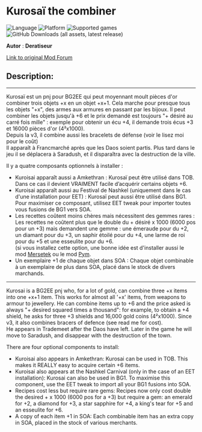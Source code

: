 # Kurosaï the combiner

![Language](https://img.shields.io/static/v1?label=language&message=english%20%7C%20french%20%7C%20&color=informational)
![Platform](https://img.shields.io/static/v1?label=platform&message=windows%20%7C%20macOS%20%7C%20&color=informational)
![Supported games](https://img.shields.io/static/v1?label=supported%20games&message=BG2EE%20%7C%20EET%20%7C&color=dodgerblue)
![GitHub Downloads (all assets, latest release)](https://img.shields.io/github/downloads/Deratiseur/Combino/total)

**Autor** : **Deratiseur**

[Link to original Mod Forum](https://https://www.baldursgateworld.fr/viewtopic.php?t=34841)

## Description:
-------------
Kurosaï est un pnj pour BG2EE qui peut moyennant moult pièces d'or combiner trois objets +x en un objet +x+1. Cela marche pour presque tous les objets "+x", des armes aux armures en passant par les bijoux.
Il peut combiner les objets jusqu'à +6 et le prix demandé est toujours "+ désiré au carré fois mille" : exemple pour obtenir un écu +4, il demande trois écus +3 et 16000 pièces d'or (4²x1000).  
Depuis la v3, il combine aussi les bracelets de défense (voir le lisez moi pour le coût)  
Il apparaît à Francmarché après que les Daos soient partis. Plus tard dans le jeu il se déplacera à Saradush, et il disparaîtra avec la destruction de la ville.

Il y a quatre composants optionnels à installer :
- Kuroisai apparaît aussi a Amkethran :
Kurosaï peut être utilisé dans TOB. Dans ce cas il devient VRAIMENT facile d’acquérir certains objets +6.
- Kuroisai apparaît aussi au Festival de Nashkel (uniquement dans le cas d'une installation pour EET) :
Kurosaï peut aussi être utilisé dans BG1. Pour maximiser ce composant, utilisez EET tweak pour importer toutes vous fusions de BG1 vers SOA.
- Les recettes coûtent moins chères mais nécessitent des gemmes rares :
Les recettes ne coûtent plus que le double du + désiré x 1000 (6000 pos pour un +3) mais demandent une gemme :
une émeraude pour du +2, un diamant pour du +3, un saphir étoilé pour du +4, une larme de roi pour du +5 et une esseulite pour du +6.  
(si vous installez cette option, une bonne idée est d'installer aussi le mod [Mersetek](https://github.com/Plutonium-X/SHOP_Mersetek) ou le mod [Pym](https://www.baldursgateworld.fr/viewtopic.php?p=514522&hilit=mod+pym#p514522]).
- Un exemplaire +1 de chaque objet dans SOA :
Chaque objet combinable à un exemplaire de plus dans SOA, placé dans le stock de divers marchands.

-------------

Kurosai is a BG2EE pnj who, for a lot of gold, can combine three +x items into one +x+1 item. This works for almost all '+x' items, from weapons to armour to jewellery.
He can combine items up to +6 and the price asked is always "+ desired squared times a thousand": for example, to obtain a +4 shield, he asks for three +3 shields and 16,000 gold coins (4²x1000).
Since v3, it also combines bracers of defence (see read me for cost).   
He appears in Trademeet after the Daos have left. Later in the game he will move to Saradush, and disappear with the destruction of the town.  
 
There are four optional components to install:
- Kuroisai also appears in Amkethran:
Kurosai can be used in TOB. This makes it REALLY easy to acquire certain +6 items.
- Kuroisai also appears at the Nashkel Carnival (only in the case of an EET installation):
Kurosai can also be used in BG1. To maximise this component, use the EET tweak to import all your BG1 fusions into SOA.
- Recipes cost less but require rare gems:
Recipes now only cost double the desired + x 1000 (6000 pos for a +3) but require a gem:
an emerald for +2, a diamond for +3, a star sapphire for +4, a king's tear for +5 and an esseulite for +6.
- A copy of each item +1 in SOA:
Each combinable item has an extra copy in SOA, placed in the stock of various merchants.
